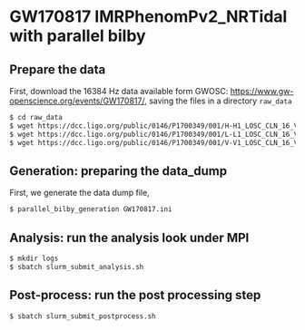 # GW170817 IMRPhenomPv2_NRTidal with parallel bilby

## Prepare the data

First, download the 16384 Hz data available form GWOSC: https://www.gw-openscience.org/events/GW170817/, saving the files in a directory `raw_data`

```bash
$ cd raw_data
$ wget https://dcc.ligo.org/public/0146/P1700349/001/H-H1_LOSC_CLN_16_V1-1187007040-2048.gwf
$ wget https://dcc.ligo.org/public/0146/P1700349/001/L-L1_LOSC_CLN_16_V1-1187007040-2048.gwf
$ wget https://dcc.ligo.org/public/0146/P1700349/001/V-V1_LOSC_CLN_16_V1-1187007040-2048.gwf
```

## Generation: preparing the data_dump

First, we generate the data dump file, 

```bash
$ parallel_bilby_generation GW170817.ini
```

## Analysis: run the analysis look under MPI

```bash
$ mkdir logs
$ sbatch slurm_submit_analysis.sh
```

## Post-process: run the post processing step

```bash
$ sbatch slurm_submit_postprocess.sh
```
